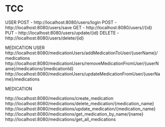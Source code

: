 # TCC
USER
POST - http://localhost:8080/users/login
POST - http://localhost:8080/users/save
GET - http://localhost:8080/users//{id}
PUT - http://localhost:8080/users/update/{id}
DELETE - http://localhost:8080/users/delete/{id}

MEDICATION USER
http://localhost:8080/medicationUsers/addMedicationToUser/{userName}/medications
http://localhost:8080/medicationUsers/removeMedicationFromUser/{userName}/medications/{medicationId}
http://localhost:8080/medicationUsers/updateMedicationFromUser/{userName}/medications


MEDICATION

http://localhost:8080/medications/create_medication
http://localhost:8080/medications/delete_medication/{medication_name}
http://localhost:8080/medications/update_medication/{medication_name}
http://localhost:8080/medications/get_medication_by_name/{name}
http://localhost:8080/medications/get_all_medications

